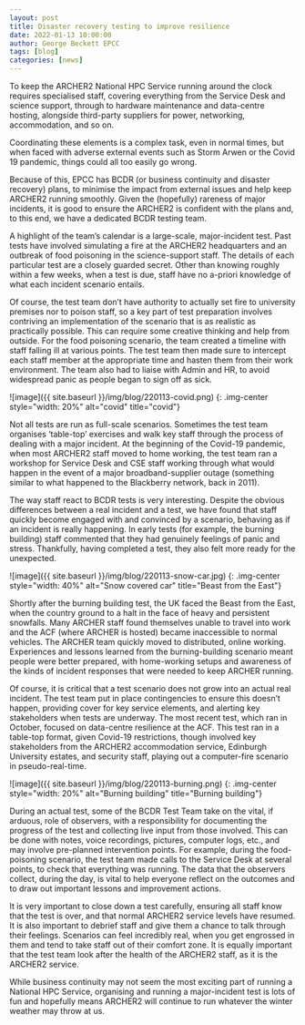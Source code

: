 ```yaml
---
layout: post
title: Disaster recovery testing to improve resilience
date: 2022-01-13 10:00:00
author: George Beckett EPCC
tags: [blog] 
categories: [news]
---
```



To keep the ARCHER2 National HPC Service running around the clock requires specialised staff, covering everything from the Service Desk and science support, through to hardware maintenance and data-centre hosting, alongside third-party suppliers for power, networking, accommodation, and so on.

Coordinating these elements is a complex task, even in normal times, but when faced with adverse external events such as Storm Arwen or the Covid 19 pandemic, things could all too easily go wrong.



Because of this, EPCC has BCDR (or business continuity and disaster recovery) plans, to minimise the impact from external issues and help keep ARCHER2 running smoothly. Given the (hopefully) rareness of major incidents, it is good to ensure the ARCHER2 is confident with the plans and, to this end, we have a dedicated BCDR testing team.

A highlight of the team’s calendar is a large-scale, major-incident test. Past tests have involved simulating a fire at the ARCHER2 headquarters and an outbreak of food poisoning in the science-support staff. The details of each particular test are a closely guarded secret. Other than knowing roughly within a few weeks, when a test is due, staff have no a-priori knowledge of what each incident scenario entails.

Of course, the test team don’t have authority to actually set fire to university premises nor to poison staff, so a key part of test preparation involves contriving an implementation of the scenario that is as realistic as practically possible. This can require some creative thinking and help from outside. For the food poisoning scenario, the team created a timeline with staff falling ill at various points. The test team then made sure to intercept each staff member at the appropriate time and hasten them from their work environment. The team also had to liaise with Admin and HR, to avoid widespread panic as people began to sign off as sick.

![image]({{ site.baseurl }}/img/blog/220113-covid.png)
{: .img-center style="width: 20%" 
alt="covid" 
title="covid"}

Not all tests are run as full-scale scenarios. Sometimes the test team organises ‘table-top’ exercises and walk key staff through the process of dealing with a major incident. At the beginning of the Covid-19 pandemic, when most ARCHER2 staff moved to home working, the test team ran a workshop for Service Desk and CSE staff working through what would happen in the event of a major broadband-supplier outage (something similar to what happened to the Blackberry network, back in 2011).
 
The way staff react to BCDR tests is very interesting. Despite the obvious differences between a real incident and a test, we have found that staff quickly become engaged with and convinced by a scenario, behaving as if an incident is really happening. In early tests (for example, the burning building) staff commented that they had genuinely feelings of panic and stress. Thankfully, having completed a test, they also felt more ready for the unexpected. 

![image]({{ site.baseurl }}/img/blog/220113-snow-car.jpg)
{: .img-center style="width: 40%" 
alt="Snow covered car" 
title="Beast from the East"}

Shortly after the burning building test, the UK faced the Beast from the East, when the country ground to a halt in the face of heavy and persistent snowfalls. Many ARCHER staff found themselves unable to travel into work and the ACF (where ARCHER is hosted) became inaccessible to normal vehicles. The ARCHER team quickly moved to distributed, online working. Experiences and lessons learned from the burning-building scenario meant people were better prepared, with home-working setups and awareness of the kinds of incident responses that were needed to keep ARCHER running.

Of course, it is critical that a test scenario does not grow into an actual real incident. The test team put in place contingencies to ensure this doesn’t happen, providing cover for key service elements, and alerting key stakeholders when tests are underway.
The most recent test, which ran in October, focused on data-centre resilience at the ACF. This test ran in a table-top format, given Covid-19 restrictions, though involved key stakeholders from the ARCHER2 accommodation service, Edinburgh University estates, and security staff, playing out a computer-fire scenario in pseudo-real-time. 

![image]({{ site.baseurl }}/img/blog/220113-burning.png)
{: .img-center style="width: 20%" 
alt="Burning building" 
title="Burning building"}

During an actual test, some of the BCDR Test Team take on the vital, if arduous, role of observers, with a responsibility for documenting the progress of the test and collecting live input from those involved. This can be done with notes, voice recordings, pictures, computer logs, etc., and may involve pre-planned intervention points. For example, during the food-poisoning scenario, the test team made calls to the Service Desk at several points, to check that everything was running. The data that the observers collect, during the day, is vital to help everyone reflect on the outcomes and to draw out important lessons and improvement actions.

It is very important to close down a test carefully, ensuring all staff know that the test is over, and  that normal ARCHER2 service levels have resumed. It is also important to debrief staff and give them a chance to talk through their feelings. Scenarios can feel incredibly real, when you get engrossed in them and tend to take staff out of their comfort zone. It is equally important that the test team look after the health of the ARCHER2 staff, as it is the ARCHER2 service.

While business continuity may not seem the most exciting part of running a National HPC Service, organising and running a major-incident test is lots of fun and hopefully means ARCHER2 will continue to run whatever the winter weather may throw at us.



<!--

<img src="{{ site.baseurl }}/img/news/210127-IMG_0126.jpg" alt="ARCHER2" title="ARCHER2"/>



<a href="https:www        ">
<img src="{{ site.baseurl }}/img/blog/211030-uk-stats-auth.jpg" alt="ARCHER2" title="ARCHER2" style="width: 30%"   /></a>



![image]({{ site.baseurl }}/img/blog/210412-systems-blog_pic2.jpg)
{: .img-center style="width: 60%" 
alt="ARCHER2" 
title="ARCHER2"}



<div>

<iframe title="Video"  width="1000" height="560" src="https://www.youtube.com/embed/UXHE7ljmhaQ" frameborder="0" allow="accelerometer; autoplay; encrypted-media; gyroscope; picture-in-picture" allowfullscreen></iframe>

</div>


-->